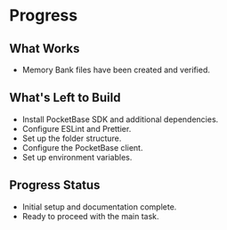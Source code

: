 # Progress

## What Works
- Memory Bank files have been created and verified.

## What's Left to Build
- Install PocketBase SDK and additional dependencies.
- Configure ESLint and Prettier.
- Set up the folder structure.
- Configure the PocketBase client.
- Set up environment variables.

## Progress Status
- Initial setup and documentation complete.
- Ready to proceed with the main task.
